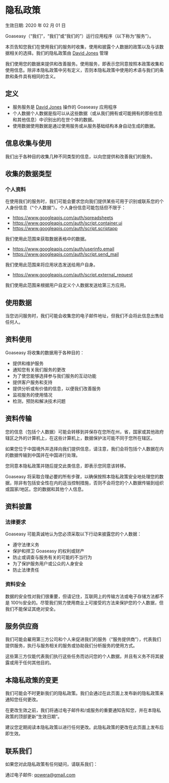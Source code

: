 # 隐私政策

生效日期: 2020 年 02 月 01 日

Goaseasy（“我们”，“我们”或“我们的”）运行应用程序（以下称为“服务”）。

本页告知您我们在使用我们的服务时收集，使用和披露个人数据的政策以及与该数据相关的选择。我们的隐私政策由 [David Jones](qowera@gmail.com) 管理

我们使用您的数据来提供和改善服务。使用服务，即表示您同意按照本政策收集和使用信息。除非本隐私政策中另有定义，否则本隐私政策中使用的术语与我们的条款和条件具有相同的含义。

## 定义

- 服务服务是 [David Jones](qowera@gmail.com) 操作的 Goaseasy 应用程序
- 个人数据个人数据是指可以从这些数据（或从我们拥有或可能拥有的那些信息和其他信息）中识别出的在世个体的数据。
- 使用数据使用数据是通过使用服务或从服务基础结构本身自动生成的数据。

## 信息收集与使用

我们出于各种目的收集几种不同类型的信息，以向您提供和改善我们的服务。

## 收集的数据类型

### 个人资料

在使用我们的服务时，我们可能会要求您向我们提供某些可用于识别或联系您的个人身份信息（“个人数据”）。个人身份信息可能包括但不限于：

- https://www.googleapis.com/auth/spreadsheets
- https://www.googleapis.com/auth/script.container.ui
- https://www.googleapis.com/auth/script.scriptapp

我们使用此范围来获取数据表格中的数据。

- https://www.googleapis.com/auth/userinfo.email
- https://www.googleapis.com/auth/script.send_mail

我们使用此范围来将应用状态发送给用户自身。

- https://www.googleapis.com/auth/script.external_request

我们使用此范围来根据用户自定义个人数据发送给第三方应用。

## 使用数据

当您访问服务时，我们可能会收集您的电子邮件地址，但我们不会将此信息出售给任何人。

## 资料使用

Goaseasy 将收集的数据用于各种目的：

- 提供和维护服务
- 通知您有关我们服务的更改
- 为了使您能够选择参与我们服务的互动功能
- 提供客户服务和支持
- 提供分析或有价值的信息，以便我们改善服务
- 监视服务的使用情况
- 检测，预防和解决技术问题

## 资料传输

您的信息（包括个人数据）可能会转移到并保存在您所在州，省，国家或其他政府辖区之外的计算机上，在这些计算机上，数据保护法可能不同于您所在辖区。

如果您位于中国境外并选择向我们提供信息，请注意，我们会将包括个人数据在内的数据传输到中国并在中国进行处理。

您同意本隐私政策并随后提交此类信息，即表示您同意该转移。

Goaseasy 将采取合理必要的所有步骤，以确保按照本隐私政策安全地处理您的数据，除非有包括安全性在内的适当控制措施，否则不会将您的个人数据传输到组织或国家/地区。您的数据和其他个人信息。

## 资料披露

### 法律要求

Goaseasy 可能真诚地认为您必须采取以下行动来披露您的个人数据：

- 遵守法律义务
- 保护和捍卫 Goaseasy 的权利或财产
- 防止或调查与服务有关的可能的不当行为
- 为了保护服务用户或公众的人身安全
- 防止法律责任

### 资料安全

数据的安全性对我们很重要，但请记住，互联网上的传输方法或电子存储方法都不是 100％安全的。尽管我们努力使用商业上可接受的方法来保护您的个人数据，但我们不能保证其绝对安全。

## 服务供应商

我们可能会雇用第三方公司和个人来促进我们的服务（“服务提供商”），代表我们提供服务，执行与服务相关的服务或协助我们分析服务的使用方式。

这些第三方仅能代表我们执行这些任务而访问您的个人数据，并且有义务不将其披露或用于任何其他目的。

## 本隐私政策的变更

我们可能会不时更新我们的隐私政策。我们会通过在此页面上发布新的隐私政策来通知您任何更改。

在更改生效之前，我们将通过电子邮件和/或服务的重要通知告知您，并在本隐私政策的顶部更新“生效日期”。

建议您定期阅读本隐私政策以进行任何更改。此隐私政策的更改在此页面上发布后即生效。

## 联系我们

如果您对此隐私政策有任何疑问，请联系我们：

通过电子邮件: qowera@gmail.com
